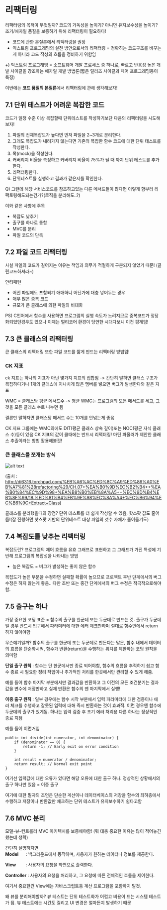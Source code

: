리팩터링
=============

리팩터링의 목적이 무엇일까? 코드의 가독성을 높이기? 아니면 유지보수성을 높이기?
조기/애자일 품질을 보증하기 위해 리팩터링이 필요하다!
- 코드에 관한 본질론에서 리팩터링을 권장
- 익스트림 프로그래밍의 실천 방안으로서의 리팩터링 = 정확히는 코드구조를 바꾸는게 아니라 코드 작성의 흐름을 정비하기 위함임

+) 익스트림 프로그래밍 = 소프트웨어 개발 프로세스 중 하나로, 빠르고 반응성 높은 개발 사이클을 강조하는 애자일 개발 방법론(짧은 릴리즈 사이클과 페어 프로그래밍등이 특징)

이번에는 **코드 품질의 본질론**에서 리팩터링에 관해 생각해보자!

## 7.1 단위 테스트가 어려운 복잡한 코드

코드가 일정 수준 이상 복잡할때 단위테스트를 작성하기보단 다음의 리팩터링을 시도해보자!

1. 파일의 전체복잡도가 높다면 먼저 파일을 2~3개로 분리한다.
2. 그래도 복잡도가 내려가지 않는다면 기존의 복잡한 함수 코드에 대한 단위 테스트를 작성한다.
3. 목(mock)을 작성한다.
4. 커버리지 비율을 측정하고 커버리지 비율이 75%가 될 때 까지 단위 테스트를 추가한다.
5. 리팩터링한다.
6. 단위테스트를 실행하고 결과가 같은지를 확인한다.

Q) 그런데 해당 서비스코드를 참조하고있는 다른 메서드들이 많다면 이렇게 함부러 리팩토링해도되는건가?(로직을 분리해도..?)

이와 같은 사항에 주목
- 복잡도 낮추기
- 출구를 하나로 통합
- MVC를 분리
- 파일 코드의 단축

## 7.2 파일 코드 리팩터링

사실 파일의 코드가 길어지는 이유는 책임과 의무가 적절하게 구분되지 않았기 때문! (클린코드하셔라~)

안티패턴
- 어떤 파일에도 포함되기 애매하니 어딘가에 대충 넣어두는 경우
- 매우 많은 중복 코드
- 규모가 큰 클래스에 의한 파일의 비대화

PS) C언어에서 함수를 사용하면 프로그램의 실행 속도가 느려지므로 중복코드가 정당화되었던경우도 있으나 이제는 멀티코어 환경이 당연한 시대다보니 이건 핑계임!

## 7.3 큰 클래스의 리팩터링

큰 클래스의 리팩터링 또한 파일 코드를 짧게 만드는 리팩터링 방법임!

### CK 지표
ck 지표는 하나의 지표가 아닌 몇가지 지표의 집합임 -> 간단히 말하면 클래스 구조가 복잡하다거나 1개의 클래스에 지나치게 많은 멤버를 넣으면 버그가 발생한다와 같은 지표

WMC = 클래스당 평균 메서드수 -> 평균 WMC는 프로그램의 모든 메서드를 세고, 그것을 모든 클래스 수로 나누면 됨

결론만 말하자면 클래스당 메서드 수는 10개를 안넘는게 좋음

CK 지표 그룹에는 WMC외에도 DIT(평균 클래스 상속 깊이)또는 NOC(평균 자식 클래스 수)등이 있음
CK 지표의 값이 클때에는 반드시 리팩터링! 마틴 파울러가 제안한 클래스 추출이라는 방법 활용해볼것!

### 큰 클래스를 쪼개는 방식

![alt text](image.png)

(출처 : http://dj6316.torchpad.com/%EB%A6%AC%ED%8C%A9%ED%86%A0%EB%A7%81%28refactoring%29/CH.07+%EA%B0%9D%EC%B2%B4++%EA%B0%84%EC%9D%98+%EA%B8%B0%EB%8A%A5++%EC%9D%B4%EB%8F%99/18.%ED%81%B4%EB%9E%98%EC%8A%A4+%EC%B6%94%EC%B6%9C+Extract+Class)

클래스를 분리했을때의 장점? 단위 테스트를 더 쉽게 작성할 수 있음, 핫스팟 값도 줄어듬!(잘 진행하면 핫스팟 기반의 단위테스트 대상 파일의 갯수 자체가 줄어들기도)


## 7.4 복잡도를 낮추는 리팩터링

복잡도란? 프로그램의 제어 흐름을 유효 그래프로 표현하고 그 그래프가 가진 특성에 기반해 프로그램의 복잡성을 나타내는 방법

- 높은 복잡도 = 버그가 발생하는 좋지 않은 함수

복잡도가 높은 부분을 수정하면 실패할 확률이 높으므로 프로젝트 후반 단계에서의 버그 수정은 하지 않는게 좋음.. 다만 초반 또는 중간 단계에서의 버그 수정은 적극적으로해야함.

## 7.5 출구는 하나

가장 중요한 코딩 표준 = 함수의 출구를 한군데 또는 두군데로 만드는 것. 출구가 두군데일 경우 반드시 입구에서 파라미터에 대한 에러 체크만하며 절대로 함수안에서 return하지 않아야함

무슨얘기일까? 함수의 출구를 한군데 또는 두군데로 만든다는 말은, 함수 내에서 데이터의 흐름을 단순화시켜, 함수가 반환(return)을 수행하는 위치를 제한하는 코딩 원칙을 의미함

**단일 출구 원칙** : 함수는 단 한군데서만 종료 되어야함, 함수의 흐름을 추적하기 쉽고 함수 종료 시 필요한 정리 작업이나 추가적인 처리를 한곳에서만 관리할 수 있게 해줌. 

예를 들어 함수 마지막 부분에서만 결과값을 반환하고 그 이전의 모든 조건분기는 결과값을 변수에 저장만하고 실제 반환은 함수의 맨 마지막에서 실행!

**이중 출구 원칙** : 일부 경우에는 함수 시작 부분에서 입력 파라미터에 대한 검증이나 에러 체크를 수행하고 잘못된 입력에 대해 즉시 반환하는 것이 효과적. 이런 경우엔 함수에 두군데의 출구가 있게됨. 하나는 입력 검증 후 초기 에러 처리용 다른 하나는 정상적인 종료 지점

예를 들어 이런거임

```
public int divide(int numerator, int denominator) {
    if (denominator == 0) {
        return -1; // Early exit on error condition
    }

    int result = numerator / denominator;
    return result; // Normal exit point
}

```

여기선 입력값에 대한 오류가 있다면 해당 오류에 대한 출구 하나. 정상적인 상황에서의 출구 하나만 있음 = 이중 출구

여기에 대한 필자의 조언은 단순한 계산이나 데이터베이스의 저장을 함수의 최하층에서 수행하고 저장이나 반환값만 체크하는 단위 테스트가 유지보수하기 쉽다고함

## 7.6 MVC 분리

모델-뷰-컨트롤러
MVC 아키텍처를 보증해야함! (뭐 대충 중요한 이유는 많이 적어놓긴했는데 생략)

간단히 설명하자면  
**Model**      : 백그라운드에서 동작하며, 사용자가 원하는 데이터나 정보를 제공한다.

**View**        : 사용자의 요청을 화면으로 출력한다.

**Controller** : 사용자의 요청을 처리하고, 그 요청에 따른 전체적인 흐름을 제어한다.

여기서 중요한건 View에는 자바스크립트등 계산 프로그램을 포함하지 말것. 

왜 뷰를 분리해야할까? 뷰 테스트는 단위 테스트화가 어렵고 비용이 드는 시스템 테스트가 됨. 뷰 테스트에는 시간도 걸리고 UI 변경은 얼마든지 발생하기 때문